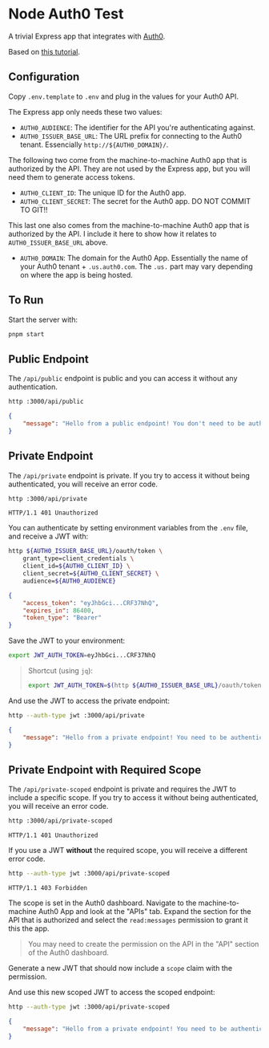 # Node Auth0 Test

A trivial Express app that integrates with [Auth0](https://auth0.com/).

Based on [this tutorial](https://auth0.com/docs/quickstart/backend/nodejs).

## Configuration

Copy `.env.template` to `.env` and plug in the values for your Auth0 API.

The Express app only needs these two values:

- `AUTH0_AUDIENCE`: The identifier for the API you're authenticating against.
- `AUTH0_ISSUER_BASE_URL`: The URL prefix for connecting to the Auth0 tenant.  Essencially `http://${AUTH0_DOMAIN}/`.

The following two come from the machine-to-machine Auth0 app that is authorized
by the API.  They are not used by the Express app, but you will need them to
generate access tokens.

- `AUTH0_CLIENT_ID`: The unique ID for the Auth0 app.
- `AUTH0_CLIENT_SECRET`: The secret for the Auth0 app.  DO NOT COMMIT TO GIT!!

This last one also comes from the machine-to-machine Auth0 app that is
authorized by the API.  I include it here to show how it relates to
`AUTH0_ISSUER_BASE_URL` above.

- `AUTH0_DOMAIN`: The domain for the Auth0 App.  Essentially the name of your Auth0 tenant + `.us.auth0.com`.  The `.us.` part may vary depending on where the app is being hosted.

## To Run

Start the server with:

```bash
pnpm start
```

## Public Endpoint

The `/api/public` endpoint is public and you can access it without any authentication.

```bash
http :3000/api/public
```

```json
{
    "message": "Hello from a public endpoint! You don't need to be authenticated to see this."
}
```

## Private Endpoint

The `/api/private` endpoint is private.  If you try to access it without being
authenticated, you will receive an error code.

```bash
http :3000/api/private
```

```
HTTP/1.1 401 Unauthorized
```

You can authenticate by setting environment variables from the `.env` file, and
receive a JWT with:

```bash
http ${AUTH0_ISSUER_BASE_URL}/oauth/token \
    grant_type=client_credentials \
    client_id=${AUTH0_CLIENT_ID} \
    client_secret=${AUTH0_CLIENT_SECRET} \
    audience=${AUTH0_AUDIENCE}
```

```json
{
    "access_token": "eyJhbGci...CRF37NhQ",
    "expires_in": 86400,
    "token_type": "Bearer"
}
```

Save the JWT to your environment:

```bash
export JWT_AUTH_TOKEN=eyJhbGci...CRF37NhQ
```

> Shortcut (using `jq`):
> ```bash
> export JWT_AUTH_TOKEN=$(http ${AUTH0_ISSUER_BASE_URL}/oauth/token grant_type=client_credentials client_id=${AUTH0_CLIENT_ID} client_secret=${AUTH0_CLIENT_SECRET} audience=${AUTH0_AUDIENCE} | jq --raw-output .access_token)
> ```

And use the JWT to access the private endpoint:

```bash
http --auth-type jwt :3000/api/private
```

```json
{
    "message": "Hello from a private endpoint! You need to be authenticated to see this."
}
```

## Private Endpoint with Required Scope

The `/api/private-scoped` endpoint is private and requires the JWT to include a
specific scope.  If you try to access it without being authenticated, you will
receive an error code.

```bash
http :3000/api/private-scoped
```

```
HTTP/1.1 401 Unauthorized
```

If you use a JWT **without** the required scope, you will receive a different
error code.

```bash
http --auth-type jwt :3000/api/private-scoped
```

```
HTTP/1.1 403 Forbidden
```

The scope is set in the Auth0 dashboard.  Navigate to the machine-to-machine
Auth0 App and look at the "APIs" tab.  Expand the section for the API that is
authorized and select the `read:messages` permission to grant it this the app.

> You may need to create the permission on the API in the "API" section of the
> Auth0 dashboard.

Generate a new JWT that should now include a `scope` claim with the permission.

And use this new scoped JWT to access the scoped endpoint:

```bash
http --auth-type jwt :3000/api/private-scoped
```

```json
{
    "message": "Hello from a private endpoint! You need to be authenticated and have a scope of read:messages to see this."
}
```
